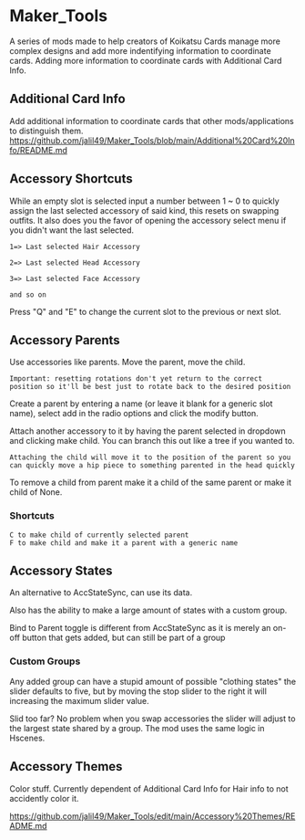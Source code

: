 # Maker_Tools
A series of mods made to help creators of Koikatsu Cards manage more complex designs and add more indentifying information to coordinate cards.
Adding more information to coordinate cards with Additional Card Info.

## Additional Card Info
Add additional information to coordinate cards that other mods/applications to distinguish them.
	https://github.com/jalil49/Maker_Tools/blob/main/Additional%20Card%20Info/README.md

## Accessory Shortcuts
While an empty slot is selected input a number between 1 ~ 0 to quickly assign the last selected accessory of said kind, this resets on swapping outfits.
It also does you the favor of opening the accessory select menu if you didn't want the last selected.

	1=> Last selected Hair Accessory
	
	2=> Last selected Head Accessory
	
	3=> Last selected Face Accessory
	
	and so on

Press "Q" and "E" to change the current slot to the previous or next slot.

## Accessory Parents
Use accessories like parents. Move the parent, move the child.

	Important: resetting rotations don't yet return to the correct position so it'll be best just to rotate back to the desired position
	
Create a parent by entering a name (or leave it blank for a generic slot name), select add in the radio options and click the modify button.

Attach another accessory to it by having the parent selected in dropdown and clicking make child. You can branch this out like a tree if you wanted to.

	Attaching the child will move it to the position of the parent so you can quickly move a hip piece to something parented in the head quickly

To remove a child from parent make it a child of the same parent or make it child of None.

### Shortcuts

	C to make child of currently selected parent
	F to make child and make it a parent with a generic name

## Accessory States
An alternative to AccStateSync, can use its data.

Also has the ability to make a large amount of states with a custom group.

Bind to Parent toggle is different from AccStateSync as it is merely an on-off button that gets added, but can still be part of a group

### Custom Groups

Any added group can have a stupid amount of possible "clothing states" the slider defaults to five, but by moving the stop slider to the right it will increasing the maximum slider value.

Slid too far? No problem when you swap accessories the slider will adjust to the largest state shared by a group. The mod uses the same logic in Hscenes.

## Accessory Themes
Color stuff. Currently dependent of Additional Card Info for Hair info to not accidently color it.

https://github.com/jalil49/Maker_Tools/edit/main/Accessory%20Themes/README.md
